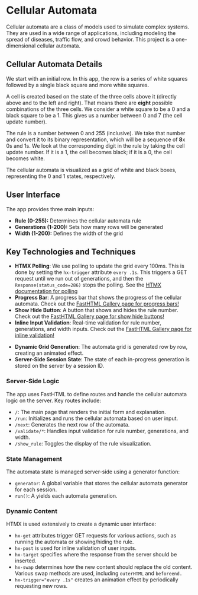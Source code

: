 # Cellular Automata
Cellular automata are a class of models used to simulate complex systems. They are used in a wide range of applications, including modeling the spread of diseases, traffic flow, and crowd behavior. This project is a one-dimensional cellular automata.

## Cellular Automata Details

We start with an initial row. In this app, the row is a series of white squares followed by a single black square and more white squares.

A cell is created based on the state of the three cells above it (directly above and to the left and right). That means there are **eight** possible combinations of the three cells. We consider a white square to be a 0 and a black square to be a 1. This gives us a number between 0 and 7 (the cell update number).

The rule is a number between 0 and 255 (inclusive). We take that number and convert it to its binary representation, which will be a sequence of **8**x 0s and 1s. We look at the corresponding digit in the rule by taking the cell update number. If it is a 1, the cell becomes black; if it is a 0, the cell becomes white.

The cellular automata is visualized as a grid of white and black boxes, representing the 0 and 1 states, respectively.

## User Interface

The app provides three main inputs:

- **Rule (0-255):** Determines the cellular automata rule
- **Generations (1-200):** Sets how many rows will be generated
- **Width (1-200):** Defines the width of the grid

## Key Technologies and Techniques

* **HTMX Polling**: We use polling to update the grid every 100ms. This is done by setting the `hx-trigger` attribute `every .1s`. This triggers a GET request until we run out of generations, and then the `Response(status_code=286)` stops the polling.  See the [HTMX documentation for polling](https://htmx.org/docs/#polling)
* **Progress Bar**:  A progress bar that shows the progress of the cellular automata.  Check out the [FastHTML Gallery page for progress bars!](https://gallery.fastht.ml/split/widgets/progress_bar)
* **Show Hide Button**: A button that shows and hides the rule number.  Check out the [FastHTML Gallery page for show hide buttons!](https://gallery.fastht.ml/split/widgets/show_hide)
* **Inline Input Validation**:  Real-time validation for rule number, generations, and width inputs.  Check out the [FastHTML Gallery page for inline validation!](https://gallery.fastht.ml/split/dynamic_user_interface/inline_validation)
+ **Dynamic Grid Generation**: The automata grid is generated row by row, creating an animated effect.
+ **Server-Side Session State**: The state of each in-progress generation is stored on the server by a session ID.

### Server-Side Logic
The app uses FastHTML to define routes and handle the cellular automata logic on the server. Key routes include:

- `/`: The main page that renders the initial form and explanation.
- `/run`: Initializes and runs the cellular automata based on user input.
- `/next`: Generates the next row of the automata.
- `/validate/*`: Handles input validation for rule number, generations, and width.
- `/show_rule`: Toggles the display of the rule visualization.

### State Management
The automata state is managed server-side using a generator function:

- `generator`: A global variable that stores the cellular automata generator for each session.
- `run()`: A yields each automata generation.

### Dynamic Content
HTMX is used extensively to create a dynamic user interface:

- `hx-get` attributes trigger GET requests for various actions, such as running the automata or showing/hiding the rule.
- `hx-post` is used for inline validation of user inputs.
- `hx-target` specifies where the response from the server should be inserted.
- `hx-swap` determines how the new content should replace the old content. Various swap methods are used, including `outerHTML` and `beforeend.`
- `hx-trigger="every .1s"` creates an animation effect by periodically requesting new rows.




